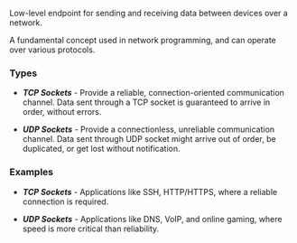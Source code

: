
Low-level endpoint for sending and receiving data between devices over a network.

A fundamental concept used in network programming, and can operate over various protocols.

### Types

- ***TCP Sockets*** - Provide a reliable, connection-oriented communication channel. Data sent through a TCP socket is guaranteed to arrive in order, without errors.

- ***UDP Sockets*** - Provide a connectionless, unreliable communication channel. Data sent through UDP socket might arrive out of order, be duplicated, or get lost without notification.

### Examples

- ***TCP Sockets*** - Applications like SSH, HTTP/HTTPS, where a reliable connection is required.

- ***UDP Sockets*** - Applications like DNS, VoIP, and online gaming, where speed is more critical than reliability.